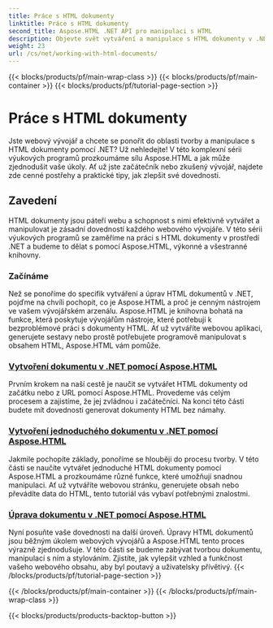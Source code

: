 ```yaml
---
title: Práce s HTML dokumenty
linktitle: Práce s HTML dokumenty
second_title: Aspose.HTML .NET API pro manipulaci s HTML
description: Objevte svět vytváření a manipulace s HTML dokumenty v .NET s Aspose.HTML. Od vytváření jednoduchých dokumentů až po hloubkové úpravy.
weight: 23
url: /cs/net/working-with-html-documents/
---
```


{{< blocks/products/pf/main-wrap-class >}}
{{< blocks/products/pf/main-container >}}
{{< blocks/products/pf/tutorial-page-section >}}

# Práce s HTML dokumenty


Jste webový vývojář a chcete se ponořit do oblasti tvorby a manipulace s HTML dokumenty pomocí .NET? Už nehledejte! V této komplexní sérii výukových programů prozkoumáme sílu Aspose.HTML a jak může zjednodušit vaše úkoly. Ať už jste začátečník nebo zkušený vývojář, najdete zde cenné postřehy a praktické tipy, jak zlepšit své dovednosti.

## Zavedení

HTML dokumenty jsou páteří webu a schopnost s nimi efektivně vytvářet a manipulovat je zásadní dovedností každého webového vývojáře. V této sérii výukových programů se zaměříme na práci s HTML dokumenty v prostředí .NET a budeme to dělat s pomocí Aspose.HTML, výkonné a všestranné knihovny.

### Začínáme

Než se ponoříme do specifik vytváření a úprav HTML dokumentů v .NET, pojďme na chvíli pochopit, co je Aspose.HTML a proč je cenným nástrojem ve vašem vývojářském arzenálu. Aspose.HTML je knihovna bohatá na funkce, která poskytuje vývojářům nástroje, které potřebují k bezproblémové práci s dokumenty HTML. Ať už vytváříte webovou aplikaci, generujete sestavy nebo prostě potřebujete programově manipulovat s obsahem HTML, Aspose.HTML vám pomůže.

### [Vytvoření dokumentu v .NET pomocí Aspose.HTML](./creating-a-document/)

Prvním krokem na naší cestě je naučit se vytvářet HTML dokumenty od začátku nebo z URL pomocí Aspose.HTML. Provedeme vás celým procesem a zajistíme, že jej zvládnou i začátečníci. Na konci této části budete mít dovednosti generovat dokumenty HTML bez námahy.

### [Vytvoření jednoduchého dokumentu v .NET pomocí Aspose.HTML](./creating-a-simple-document/)

Jakmile pochopíte základy, ponoříme se hlouběji do procesu tvorby. V této části se naučíte vytvářet jednoduché HTML dokumenty pomocí Aspose.HTML a prozkoumáme různé funkce, které umožňují snadnou manipulaci. Ať už vytváříte webovou stránku, generujete obsah nebo převádíte data do HTML, tento tutoriál vás vybaví potřebnými znalostmi.

### [Úprava dokumentu v .NET pomocí Aspose.HTML](./editing-a-document/)

Nyní posuňte vaše dovednosti na další úroveň. Úpravy HTML dokumentů jsou běžným úkolem webových vývojářů a Aspose.HTML tento proces výrazně zjednodušuje. V této části se budeme zabývat tvorbou dokumentu, manipulací s ním a stylováním. Zjistíte, jak vylepšit vzhled a funkčnost vašeho webového obsahu, aby byl poutavý a uživatelsky přívětivý.
{{< /blocks/products/pf/tutorial-page-section >}}

{{< /blocks/products/pf/main-container >}}
{{< /blocks/products/pf/main-wrap-class >}}

{{< blocks/products/products-backtop-button >}}
